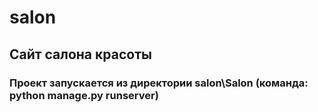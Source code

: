 # salon
## Сайт салона красоты 
### Проект запускается из директории salon\Salon (команда: python manage.py runserver)